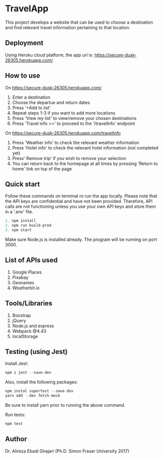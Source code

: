 # TravelApp
This project develops a website that can be used to choose a destination and find relevant travel information pertaining to that
location.

## Deployment
Using Heroku cloud platform, the app url is:
https://secure-dusk-26305.herokuapp.com/

## How to use
On https://secure-dusk-26305.herokuapp.com/
1. Enter a destination
2. Choose the departue and return dates
3. Press '+Add to list'
4. Repeat steps 1-3 if you want to add more locations
5. Press 'View my list' to view/remove your chosen destinations
6. Press 'Travel info >>' to proceed to the '/travelInfo' endpoint

On https://secure-dusk-26305.herokuapp.com/travelInfo
1. Press 'Weather info' to check the relevant weather information
2. Press 'Hotel info' to check the relevant hotel information (not completed yet)
3. Press' Remove trip' if you wish to remove your selection
4. You can return back to the homepage at all times by pressing 'Return to home' link on top of the page

## Quick start
Follow these commands on terminal ro run the app locally. Please note that the API keys are confidential and have not been provided. 
Therefore, API calls are not functioning unless you use your own API keys and store them in a '.env' file.

```java
1. npm install
2. npm run build-prod
3. npm start
```
Make sure Node.js is installed already. The program will be running on port 3000.

## List of APIs used
1. Google Places
2. Pixabay
3. Geonames
4. Weatherbit.io

## Tools/Libraries

1. Boostrap
2. jQuery
3. Node.js and express
4. Webpack @4.43
5. localStorage

## Testing (using Jest)
Install Jest:
```python
npm i jest --save-dev
```
Also, install the following packages:
```python
npm instal supertest --save-dev
yarn add --dev fetch-mock
```
Be sure to install yarn prior to running the above command.

Run tests:
```python
npm test
```

## Author
Dr. Alireza Ebadi Ghajari (Ph.D. Simon Fraser University 2017)

